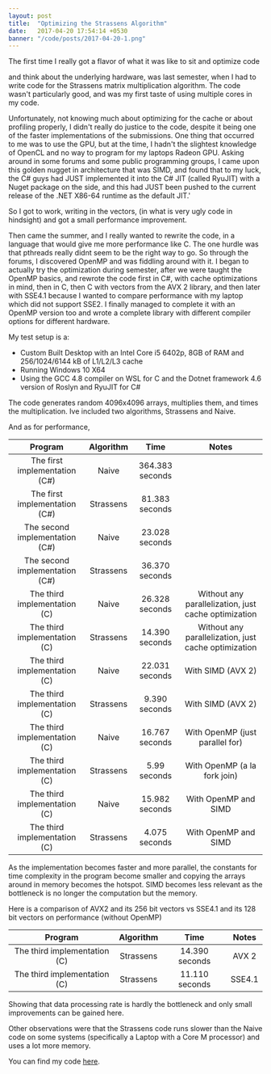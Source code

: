 ```yaml
---
layout: post
title:  "Optimizing the Strassens Algorithm"
date:   2017-04-20 17:54:14 +0530
banner: "/code/posts/2017-04-20-1.png"
---
```


The first time I really got a flavor of what it was like to sit and
optimize code

and think about the underlying hardware, was last semester, when I had
to write code for the Strassens matrix multiplication algorithm. The
code wasn't particularly good, and was my first taste of using multiple
cores in my code.

Unfortunately, not knowing much about optimizing for the cache or about
profiling properly, I didn't really do justice to the code, despite it
being one of the faster implementations of the submissions. One thing
that occurred to me was to use the GPU, but at the time, I hadn't the
slightest knowledge of OpenCL and no way to program for my laptops
Radeon GPU. Asking around in some forums and some public programming
groups, I came upon this golden nugget in architecture that was SIMD,
and found that to my luck, the C\# guys had JUST implemented it into the
C\# JIT (called RyuJIT) with a Nuget package on the side, and this had
JUST been pushed to the current release of the .NET X86-64 runtime as
the default JIT.'

So I got to work, writing in the vectors, (in what is very ugly code in
hindsight) and got a small performance improvement.

Then came the summer, and I really wanted to rewrite the code, in a
language that would give me more performance like C. The one hurdle was
that pthreads really didnt seem to be the right way to go. So through
the forums, I discovered OpenMP and was fiddling around with it. I began
to actually try the optimization during semester, after we were taught
the OpenMP basics, and rewrote the code first in C\#, with cache
optimizations in mind, then in C, then C with vectors from the AVX 2
library, and then later with SSE4.1 because I wanted to compare
performance with my laptop which did not support SSE2. I finally managed
to complete it with an OpenMP version too and wrote a complete library
with different compiler options for different hardware.

My test setup is a:

-   Custom Built Desktop with an Intel Core i5 6402p, 8GB of RAM and
    256/1024/6144 kB of L1/L2/L3 cache
-   Running Windows 10 X64
-   Using the GCC 4.8 compiler on WSL for C and the Dotnet framework 4.6
    version of Roslyn and RyuJIT for C\#

The code generates random 4096x4096 arrays, multiplies them, and times
the multiplication. Ive included two algorithms, Strassens and Naive.

And as for performance,

|  Program                          | Algorithm   | Time              | Notes                                                |
|:---------------------------------:|:-----------:|:-----------------:|:----------------------------------------------------:|
|  The first implementation (C\#)   | Naive       | 364.383 seconds   |                                                      |
|  The first implementation (C\#)   | Strassens   | 81.383 seconds    |                                                      |
|  The second implementation (C\#)  | Naive       | 23.028 seconds    |                                                      |
|  The second implementation (C\#)  | Strassens   | 36.370 seconds    |                                                      |
|  The third implementation (C)     | Naive       | 26.328 seconds    | Without any parallelization, just cache optimization |
|  The third implementation (C)     | Strassens   | 14.390 seconds    | Without any parallelization, just cache optimization |
|  The third implementation (C)     | Naive       | 22.031 seconds    | With SIMD (AVX 2)                                    |
|  The third implementation (C)     | Strassens   | 9.390 seconds     | With SIMD (AVX 2)                                    |
|  The third implementation (C)     | Naive       | 16.767 seconds    | With OpenMP (just parallel for)                      |
|  The third implementation (C)     | Strassens   | 5.99 seconds      | With OpenMP (a la fork join)                         |
|  The third implementation (C)     | Naive       | 15.982 seconds    | With OpenMP and SIMD                                 |
|  The third implementation (C)     | Strassens   | 4.075 seconds     | With OpenMP and SIMD                                 |

As the implementation becomes faster and more parallel, the constants
for time complexity in the program become smaller and copying the arrays
around in memory becomes the hotspot. SIMD becomes less relevant as the
bottleneck is no longer the computation but the memory.

Here is a comparison of AVX2 and its 256 bit vectors vs SSE4.1 and its
128 bit vectors on performance (without OpenMP)

|  Program                       | Algorithm  | Time            | Notes   |
|:------------------------------:|:----------:|:---------------:|:-------:|
|  The third implementation (C)  | Strassens  | 14.390 seconds  | AVX 2   |
|  The third implementation (C)  | Strassens  | 11.110 seconds  | SSE4.1  |

Showing that data processing rate is hardly the bottleneck and only
small improvements can be gained here.

Other observations were that the Strassens code runs slower than the
Naive code on some systems (specifically a Laptop with a Core M
processor) and uses a lot more memory.

You can find my code [here](https://github.com/nachisan/MyStrassensImplementation).